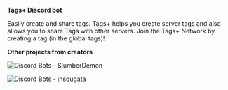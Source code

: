 __Tags+ Discord bot__

Easily create and share tags. Tags+ helps you create server tags and also allows you to share Tags with other servers. Join the Tags+ Network by creating a tag (in 
the global tags)!

__Other projects from creators__

![Discord Bots](https://top.gg/api/widget/servers/823977552791339108.svg) - SlumberDemon

![Discord Bots](https://top.gg/api/widget/servers/848304171814879273.svg) - jnsougata



